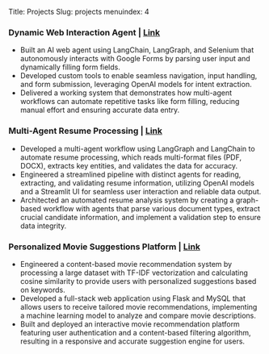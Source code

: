 Title: Projects
Slug: projects
menuindex: 4

### Dynamic Web Interaction Agent | [Link](https://github.com/ArunKumar0047/AI_Web_Agent/tree/main/v1)
*   Built an AI web agent using LangChain, LangGraph, and Selenium that autonomously interacts with Google Forms
by parsing user input and dynamically filling form fields.
*   Developed custom tools to enable seamless navigation, input handling, and form submission, leveraging OpenAI
models for intent extraction.
*   Delivered a working system that demonstrates how multi-agent workflows can automate repetitive tasks like form
filling, reducing manual effort and ensuring accurate data entry.
### Multi-Agent Resume Processing  | [Link](https://github.com/ArunKumar0047/Resume_Parser_Agent)
*   Developed a multi-agent workflow using LangGraph and LangChain to automate resume processing, which reads
multi-format files (PDF, DOCX), extracts key entities, and validates the data for accuracy.
*   Engineered a streamlined pipeline with distinct agents for reading, extracting, and validating resume information,
utilizing OpenAI models and a Streamlit UI for seamless user interaction and reliable data output.
*   Architected an automated resume analysis system by creating a graph-based workflow with agents that parse
various document types, extract crucial candidate information, and implement a validation step to ensure data
integrity.

### Personalized Movie Suggestions Platform | [Link](https://github.com/ArunKumar0047/ML_recommendation_system_and_webpage)
*   Engineered a content-based movie recommendation system by processing a large dataset with TF-IDF vectorization
and calculating cosine similarity to provide users with personalized suggestions based on keywords.
*   Developed a full-stack web application using Flask and MySQL that allows users to receive tailored movie
recommendations, implementing a machine learning model to analyze and compare movie descriptions.
*   Built and deployed an interactive movie recommendation platform featuring user authentication and a
content-based filtering algorithm, resulting in a responsive and accurate suggestion engine for users.